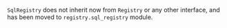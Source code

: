 `SqlRegistry` does not inherit now from `Registry` or any other interface, and has been moved to `registry.sql_registry` module.
